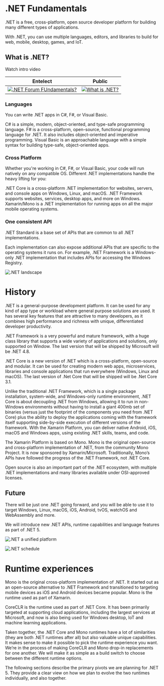 # .NET Fundamentals

.NET is a free, cross-platform, open source developer platform for building many different types of applications.

With .NET, you can use multiple languages, editors, and libraries to build for web, mobile, desktop, games, and IoT.

## What is .NET?

Watch intro video

| Entelect | Public |
| --- | --- |
| [![.NET Forum FUndamentals?](https://i.ibb.co/JsCTrYN/net-forum-fundamentals.jpg)](https://web.microsoftstream.com/video/0a53829b-6cfc-48a6-909c-226255f1344b) | [![What is .NET?](https://i.ytimg.com/vi_webp/eIHKZfgddLM/hqdefault.webp)](https://youtu.be/eIHKZfgddLM?list=PLdo4fOcmZ0oWoazjhXQzBKMrFuArxpW80) |

### Languages

You can write .NET apps in C#, F#, or Visual Basic.

C# is a simple, modern, object-oriented, and type-safe programming language.
F# is a cross-platform, open-source, functional programming language for .NET. It also includes object-oriented and imperative programming.
Visual Basic is an approachable language with a simple syntax for building type-safe, object-oriented apps.

### Cross Platform

Whether you're working in C#, F#, or Visual Basic, your code will run natively on any compatible OS. Different .NET implementations handle the heavy lifting for you:

.NET Core is a cross-platform .NET implementation for websites, servers, and console apps on Windows, Linux, and macOS.
.NET Framework supports websites, services, desktop apps, and more on Windows.
Xamarin/Mono is a .NET implementation for running apps on all the major mobile operating systems.

### One consistent API

.NET Standard is a base set of APIs that are common to all .NET implementations.

Each implementation can also expose additional APIs that are specific to the operating systems it runs on. For example, .NET Framework is a Windows-only .NET implementation that includes APIs for accessing the Windows Registry.

![.NET landscape](https://weblog.west-wind.com/images/2016/ASP.NET%20Core%20Overview/AspNetCoreToday.png)

# History

.NET is a general-purpose development platform. It can be used for any kind of app type or workload where general purpose solutions are used. It has several key features that are attractive to many developers, as it combines high performance and richness with unique, differentiated developer productivity.

​.NET Framework is a very powerful and mature framework, with a huge class library that supports a wide variety of applications and solutions, only supported on Window. The last version that will be shipped by Microsoft will be .NET 4.8.

.NET Core is a new version of .NET which is a cross-platform, open-source and modular. It can be used for creating modern web apps, microservices, libraries and console applications that run everywhere (Windows, Linux and macOS). The last version of .Net Core that will be shipped will be .Net Core 3.1.

Unlike the traditional .NET Framework, which is a single package installation, system-wide, and Windows-only runtime environment, .NET Core is about decoupling .NET from Windows, allowing it to run in non-Windows environments without having to install a giant 400mb set of binaries (versus just the footprint of the components you need from .NET Core) plus the ability to deploy the applications coming with the framework itself supporting side-by-side execution of different versions of the framework.
With the Xamarin Platform, you can deliver native Android, iOS, macOS and Windows apps, using existing .NET skills, teams, and code.

The Xamarin Platform is based on Mono. Mono is the original open-source and cross-platform implementation of .NET, from the community Mono Project. It is now sponsored by Xamarin/Microsoft. Traditionally, Mono’s APIs have followed the progress of the .NET Framework, not .NET Core.

Open source is also an important part of the .NET ecosystem, with multiple .NET implementations and many libraries available under OSI-approved licenses.

## Future

There will be just one .NET going forward, and you will be able to use it to target Windows, Linux, macOS, iOS, Android, tvOS, watchOS and WebAssembly and more.

We will introduce new .NET APIs, runtime capabilities and language features as part of .NET 5.

![.NET a unified platform](https://devblogs.microsoft.com/dotnet/wp-content/uploads/sites/10/2019/05/dotnet5_platform.png)

![.NET schedule](https://devblogs.microsoft.com/dotnet/wp-content/uploads/sites/10/2019/05/dotnet_schedule.png)

# Runtime experiences

Mono is the original cross-platform implementation of .NET. It started out as an open-source alternative to .NET Framework and transitioned to targeting mobile devices as iOS and Android devices became popular. Mono is the runtime used as part of Xamarin.

CoreCLR is the runtime used as part of .NET Core. It has been primarily targeted at supporting cloud applications, including the largest services at Microsoft, and now is also being used for Windows desktop, IoT and machine learning applications.

Taken together, the .NET Core and Mono runtimes have a lot of similarities (they are both .NET runtimes after all) but also valuable unique capabilities. It makes sense to make it possible to pick the runtime experience you want. We’re in the process of making CoreCLR and Mono drop-in replacements for one another. We will make it as simple as a build switch to choose between the different runtime options.

The following sections describe the primary pivots we are planning for .NET 5. They provide a clear view on how we plan to evolve the two runtimes individually, and also together.
